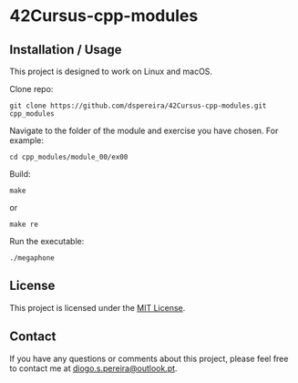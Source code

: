 # 42Cursus-cpp-modules


## Installation / Usage

This project is designed to work on Linux and macOS.

Clone repo:
```shell
git clone https://github.com/dspereira/42Cursus-cpp-modules.git cpp_modules
```
Navigate to the folder of the module and exercise you have chosen. For example:
```shell
cd cpp_modules/module_00/ex00
```
Build:
```shell
make
```
or
```shell
make re
```
Run the executable:
```shell
./megaphone
```

## License

This project is licensed under the [MIT License](https://github.com/dspereira/42Cursus-cpp-modules/blob/main/LICENSE).

## Contact

If you have any questions or comments about this project, please feel free to contact me at diogo.s.pereira@outlook.pt.
